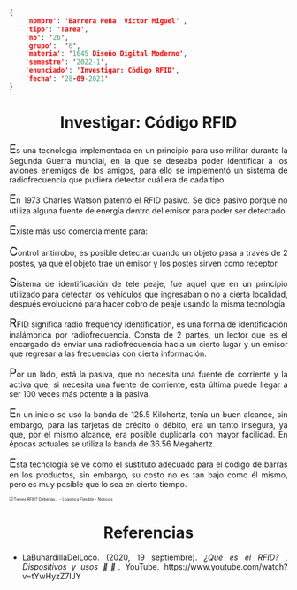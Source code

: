 
```json
{
    'nombre': 'Barrera Peña  Víctor Miguel' ,
    'tipo': 'Tarea',
    'no': '26',
    'grupo':  '6',
    'materia': '1645 Diseño Digital Moderno',
    'semestre': '2022-1',
    'enunciado': 'Investigar: Código RFID',
    'fecha': '28-09-2021'
}
```

<style>
    body{
  text-align: justify;
}
    h1{
        font-weight: bold;
        text-align:center;
    }
    p::first-letter{
  font-size: 1.3rem;
}
 a{
  text-decoration: none;
}
</style>

#  Investigar: Código RFID

Es una tecnología implementada en un principio para uso militar durante la Segunda Guerra mundial, en la que se deseaba poder identificar a los aviones enemigos de los amigos, para ello se implementó un sistema de radiofrecuencia que pudiera detectar cuál era de cada tipo. 

En 1973 Charles Watson patentó el RFID pasivo. Se dice pasivo porque no utiliza alguna fuente de energía dentro del emisor para poder ser detectado. 

Existe más uso comercialmente para: 

Control antirrobo, es posible detectar cuando un objeto pasa a través de 2 postes, ya que el objeto trae un emisor y los postes sirven como receptor. 

Sistema de identificación de tele peaje, fue aquel que en un principio utilizado para detectar los vehículos que ingresaban o no a cierta localidad, después evolucionó para hacer cobro de peaje usando la misma tecnología. 

RFID significa radio frequency identification, es una forma de identificación inalámbrica por radiofrecuencia. Consta de 2 partes, un lector que es el encargado de enviar una radiofrecuencia hacia un cierto lugar y un emisor que regresar a las frecuencias con cierta información. 

Por un lado, está la pasiva, que no necesita una fuente de corriente y la activa que, si necesita una fuente de corriente, esta última puede llegar a ser 100 veces más potente a la pasiva. 

En un inicio se usó la banda de 125.5 Kilohertz, tenía un buen alcance, sin embargo, para las tarjetas de crédito o débito, era un tanto insegura, ya que, por el mismo alcance, era posible duplicarla con mayor facilidad. En épocas actuales se utiliza la banda de 36.56 Megahertz. 

Esta tecnología se ve como el sustituto adecuado para el código de barras en los productos, sin embargo, su costo no es tan bajo como él mismo, pero es muy posible que lo sea en cierto tiempo. 

<img src="https://www.ld.com.mx/blog/wp-content/uploads/2019/01/RFID.jpg" alt="Tienes RFID? Deberías… - Logistica Flexible - Noticias" style="zoom:50%;" />

# Referencias

- LaBuhardillaDelLoco. (2020, 19 septiembre). *¿Qué es el RFID? , Dispositivos y usos 🔴😉*. YouTube. https://www.youtube.com/watch?v=tYwHyzZ7IJY

